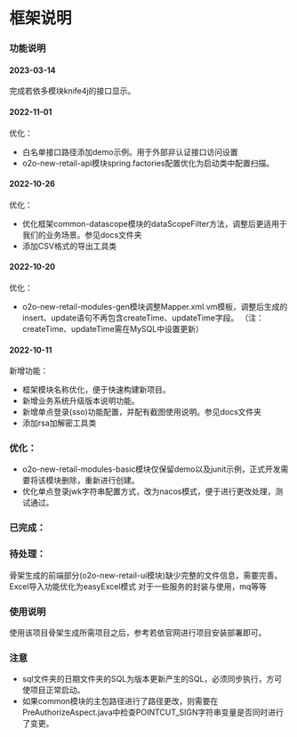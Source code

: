 # 框架说明

### 功能说明

#### 2023-03-14

完成若依多模块knife4j的接口显示。

#### 2022-11-01
优化：
* 白名单接口路径添加demo示例。用于外部非认证接口访问设置
* o2o-new-retail-api模块spring.factories配置优化为启动类中配置扫描。
#### 2022-10-26
优化：
* 优化框架common-datascope模块的dataScopeFilter方法，调整后更适用于我们的业务场景。参见docs文件夹
* 添加CSV格式的导出工具类


#### 2022-10-20
优化：
* o2o-new-retail-modules-gen模块调整Mapper.xml.vm模板，调整后生成的insert、update语句不再包含createTime、updateTime字段。
  （注：createTime、updateTime需在MySQL中设置更新）

#### 2022-10-11
新增功能：
* 框架模块名称优化，便于快速构建新项目。
* 新增业务系统升级版本说明功能。
* 新增单点登录(sso)功能配置，并配有截图使用说明。参见docs文件夹
* 添加rsa加解密工具类

### 优化：
* o2o-new-retail-modules-basic模块仅保留demo以及junit示例，正式开发需要将该模块删除，重新进行创建。
* 优化单点登录jwk字符串配置方式，改为nacos模式，便于进行更改处理，测试通过。

### 已完成：

### 待处理：
骨架生成的前端部分(o2o-new-retail-ui模块)缺少完整的文件信息，需要完善。
Excel导入功能优化为easyExcel模式
对于一些服务的封装与使用，mq等等

### 使用说明

使用该项目骨架生成所需项目之后，参考若依官网进行项目安装部署即可。

### 注意

* sql文件夹的日期文件夹的SQL为版本更新产生的SQL，必须同步执行，方可使项目正常启动。
* 如果common模块的主包路径进行了路径更改，则需要在PreAuthorizeAspect.java中检查POINTCUT_SIGN字符串变量是否同时进行了变更。